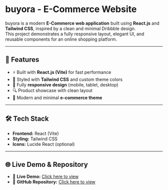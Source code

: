  # buyora - E-Commerce Website

buyora is a modern **E-Commerce web application** built using **React.js** and **Tailwind CSS**, inspired by a clean and minimal Dribbble design.  
This project demonstrates a fully responsive layout, elegant UI, and reusable components for an online shopping platform.

---

## 🚀 Features
- ⚡ Built with **React.js (Vite)** for fast performance  
- 🎨 Styled with **Tailwind CSS** and custom theme colors  
- 📱 Fully **responsive design** (mobile, tablet, desktop)  
- 🔍 Product showcase with clean layout  
- 🛒 Modern and minimal **e-commerce theme**  

---

## 🛠️ Tech Stack
- **Frontend:** React (Vite)  
- **Styling:** Tailwind CSS  
- **Icons:** Lucide React (optional)  

---

## 🌐 Live Demo & Repository

- 🔗 **Live Demo:** [Click here to view](https://buyoraa.vercel.app/)  
- 🔗 **GitHub Repository:** [Click here to view](https://buyoraa.netlify.app/)
